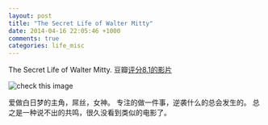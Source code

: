 ```yaml
---
layout: post
title: "The Secret Life of Walter Mitty"
date: 2014-04-16 22:05:46 +1000
comments: true
categories: life_misc
---
```

The Secret Life of Walter Mitty. 豆瓣[评分8.1的影片](http://movie.douban.com/subject/2133323/)

![check this image](http://img3.douban.com/view/movie_poster_cover/spst/public/p2160195181.jpg)

爱做白日梦的主角，屌丝，女神。 专注的做一件事，逆袭什么的总会发生的。
总之是一种说不出的共鸣，很久没看到类似的电影了。